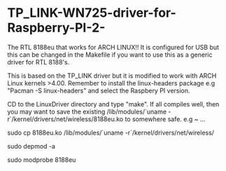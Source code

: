 # TP_LINK-WN725-driver-for-Raspberry-PI-2-
The RTL 8188eu that works for ARCH LINUX!! 
It is configured for USB but this can be changed in the Makefile if you want to use this as a generic driver for RTL 8188's.

This is based on the TP_LINK driver but it is modified to work with ARCH Linux kernels >4.00. 
Remember to install the linux-headers package e.g "Pacman -S linux-headers" and select the Raspbery PI version.

CD to the LinuxDriver directory and type "make".
If all compiles well, then you may want to save the existing /lib/modules/\`uname -r\`/kernel/drivers/net/wireless/8188eu.ko to somewhere safe. e.g ~ ...

sudo cp 8188eu.ko /lib/modules/\`uname -r\`/kernel/drivers/net/wireless/

sudo depmod -a

sudo modprobe 8188eu
